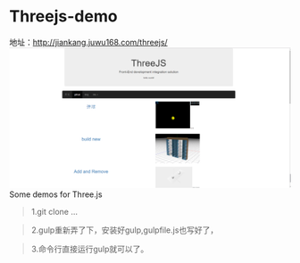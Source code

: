# Threejs-demo
地址：http://jiankang.juwu168.com/threejs/
![image](https://github.com/YTU94/Threejs-demo/blob/master/src/image/demo-img/index.png)
<br>
Some demos for Three.js

>1.git clone ...

>2.gulp重新弄了下，安装好gulp,gulpfile.js也写好了，

>3.命令行直接运行gulp就可以了。
